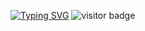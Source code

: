  [![Typing SVG](https://readme-typing-svg.demolab.com?font=Roboto&weight=800&pause=1000&vCenter=true&random=false&width=435&lines=Hey+There!;I'm+Aran)](https://git.io/typing-svg)
![visitor badge](https://visitor-badge.laobi.icu/badge?page_id=jwenjian.visitor-badge&left_text=MyPageVisitors)
